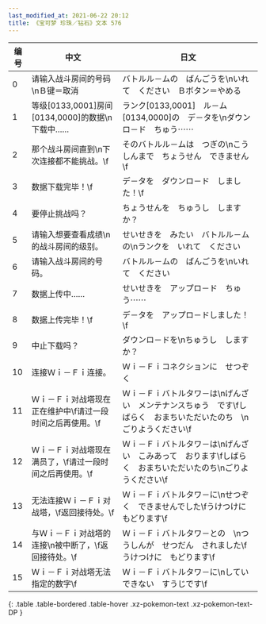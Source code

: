 ```yaml
---
last_modified_at: 2021-06-22 20:12
title: 《宝可梦 珍珠／钻石》文本 576
---
```

| 编号 | 中文 | 日文 |
| ---- | ---- | ---- |
| 0 | 请输入战斗房间的号码\nＢ键＝取消 | バトルル－ムの　ばんごうを\nいれて　ください　Ｂボタン＝やめる |
| 1 | 等级[0133,0001]房间[0134,0000]的数据\n下载中…… | ランク[0133,0001]　ル－ム[0134,0000]の　デ－タを\nダウンロ－ド　ちゅう⋯⋯ |
| 2 | 那个战斗房间直到\n下次连接都不能挑战。\f | そのバトルル－ムは　つぎの\nこうしんまで　ちょうせん　できません\f |
| 3 | 数据下载完毕！\f | デ－タを　ダウンロ－ド　しました！\f |
| 4 | 要停止挑战吗？ | ちょうせんを　ちゅうし　しますか？ |
| 5 | 请输入想要查看成绩\n的战斗房间的级别。 | せいせきを　みたい　バトルル－ムの\nランクを　いれて　ください |
| 6 | 请输入战斗房间的号码。 | バトルル－ムの　ばんごうを\nいれて　ください |
| 7 | 数据上传中…… | せいせきを　アップロ－ド　ちゅう⋯⋯ |
| 8 | 数据上传完毕！\f | デ－タを　アップロ－ドしました！\f |
| 9 | 中止下载吗？ | ダウンロ－ドを\nちゅうし　しますか？ |
| 10 | 连接Ｗｉ－Ｆｉ连接。 | Ｗｉ－Ｆｉコネクションに　せつぞく |
| 11 | Ｗｉ－Ｆｉ对战塔现在正在维护中\f请过一段时间之后再使用。\f | Ｗｉ－Ｆｉバトルタワ－は\nげんざい　メンテナンスちゅう　です\fしばらく　おまちいただいたのち　\nごりようください\f |
| 12 | Ｗｉ－Ｆｉ对战塔现在满员了，\f请过一段时间之后再使用。\f | Ｗｉ－Ｆｉバトルタワ－は\nげんざい　こみあって　おります\fしばらく　おまちいただいたのち\nごりようください\f |
| 13 | 无法连接Ｗｉ－Ｆｉ对战塔，\f返回接待处。\f | Ｗｉ－Ｆｉバトルタワ－に\nせつぞく　できませんでした\fうけつけにもどります\f |
| 14 | 与Ｗｉ－Ｆｉ对战塔的连接\n被中断了，\f返回接待处。\f | Ｗｉ－Ｆｉバトルタワ－との　\nつうしんが　せつだん　されました\fうけつけに　もどります\f |
| 15 | Ｗｉ－Ｆｉ对战塔无法指定的数字\f | Ｗｉ－Ｆｉバトルタワ－に\nしてい　できない　すうじです\f |
{: .table .table-bordered .table-hover .xz-pokemon-text .xz-pokemon-text-DP }
